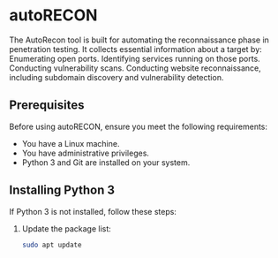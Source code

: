 # autoRECON
The AutoRecon tool is built for automating the reconnaissance phase in penetration testing. It collects essential information about a target by:  Enumerating open ports. Identifying services running on those ports. Conducting vulnerability scans. Conducting website reconnaissance, including subdomain discovery and vulnerability detection.

## Prerequisites

Before using autoRECON, ensure you meet the following requirements:

- You have a Linux machine.
- You have administrative privileges.
- Python 3 and Git are installed on your system.

## Installing Python 3

If Python 3 is not installed, follow these steps:

1. Update the package list:

   ```bash
   sudo apt update
   
